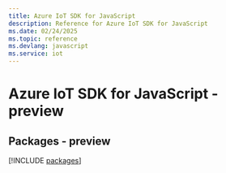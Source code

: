 ```yaml
---
title: Azure IoT SDK for JavaScript
description: Reference for Azure IoT SDK for JavaScript
ms.date: 02/24/2025
ms.topic: reference
ms.devlang: javascript
ms.service: iot
---
```

# Azure IoT SDK for JavaScript - preview
## Packages - preview
[!INCLUDE [packages](iot-index.md)]